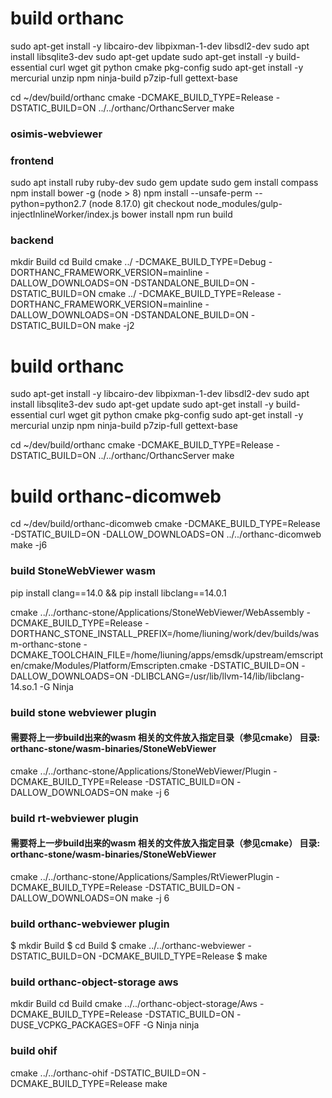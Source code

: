 #  build orthanc
sudo apt-get install -y libcairo-dev libpixman-1-dev libsdl2-dev
sudo apt install libsqlite3-dev
sudo apt-get update 
sudo apt-get install -y build-essential curl wget git python cmake pkg-config
sudo apt-get install -y mercurial unzip npm ninja-build p7zip-full gettext-base 

cd ~/dev/build/orthanc
cmake -DCMAKE_BUILD_TYPE=Release  -DSTATIC_BUILD=ON ../../orthanc/OrthancServer
make


### osimis-webviewer
### frontend
sudo apt install ruby ruby-dev 
sudo gem update
sudo gem install compass
npm install bower -g (node > 8)
npm install --unsafe-perm --python=python2.7 (node 8.17.0)
git checkout node_modules/gulp-injectInlineWorker/index.js
bower install
npm run build

### backend
mkdir Build
cd Build
cmake ../ -DCMAKE_BUILD_TYPE=Debug -DORTHANC_FRAMEWORK_VERSION=mainline -DALLOW_DOWNLOADS=ON -DSTANDALONE_BUILD=ON -DSTATIC_BUILD=ON
cmake ../ -DCMAKE_BUILD_TYPE=Release -DORTHANC_FRAMEWORK_VERSION=mainline -DALLOW_DOWNLOADS=ON -DSTANDALONE_BUILD=ON -DSTATIC_BUILD=ON
make -j2


#  build orthanc
sudo apt-get install -y libcairo-dev libpixman-1-dev libsdl2-dev
sudo apt install libsqlite3-dev
sudo apt-get update 
sudo apt-get install -y build-essential curl wget git python cmake pkg-config
sudo apt-get install -y mercurial unzip npm ninja-build p7zip-full gettext-base 

cd ~/dev/build/orthanc
cmake -DCMAKE_BUILD_TYPE=Release  -DSTATIC_BUILD=ON ../../orthanc/OrthancServer
make

# build orthanc-dicomweb
cd ~/dev/build/orthanc-dicomweb
cmake -DCMAKE_BUILD_TYPE=Release -DSTATIC_BUILD=ON -DALLOW_DOWNLOADS=ON ../../orthanc-dicomweb
make -j6

### build StoneWebViewer wasm 

pip install clang==14.0 && pip install libclang==14.0.1

<!-- cmake ../../orthanc-stone/Applications/StoneWebViewer/WebAssembly \
-DCMAKE_BUILD_TYPE=Release \
-DORTHANC_STONE_INSTALL_PREFIX=/home/liuning/work/devroot/build/install-wasm-stone-viewer \
-DCMAKE_TOOLCHAIN_FILE=/home/liuning/apps/emsdk/upstream/emscripten/cmake/Modules/Platform/Emscripten.cmake \
-DSTATIC_BUILD=ON \
-DALLOW_DOWNLOADS=ON \
-DLIBCLANG=/usr/lib/x86_64-linux-gnu/libclang-14.so.1 \
-G Ninja -->

cmake ../../orthanc-stone/Applications/StoneWebViewer/WebAssembly -DCMAKE_BUILD_TYPE=Release -DORTHANC_STONE_INSTALL_PREFIX=/home/liuning/work/dev/builds/wasm-orthanc-stone -DCMAKE_TOOLCHAIN_FILE=/home/liuning/apps/emsdk/upstream/emscripten/cmake/Modules/Platform/Emscripten.cmake -DSTATIC_BUILD=ON -DALLOW_DOWNLOADS=ON -DLIBCLANG=/usr/lib/llvm-14/lib/libclang-14.so.1 -G Ninja


### build stone webviewer plugin
#### 需要将上一步build出来的wasm 相关的文件放入指定目录（参见cmake） 目录: orthanc-stone/wasm-binaries/StoneWebViewer
<!-- set(ORTHANC_STONE_BINARIES "${CMAKE_SOURCE_DIR}/../../../wasm-binaries/StoneWebViewer/" -->
<!-- /home/liuning/work/devroot/orthanc-stone/wasm-binaries/StoneWebViewer -->

cmake ../../orthanc-stone/Applications/StoneWebViewer/Plugin -DCMAKE_BUILD_TYPE=Release -DSTATIC_BUILD=ON -DALLOW_DOWNLOADS=ON
make -j 6

### build rt-webviewer plugin
#### 需要将上一步build出来的wasm 相关的文件放入指定目录（参见cmake） 目录: orthanc-stone/wasm-binaries/StoneWebViewer
<!-- set(ORTHANC_STONE_BINARIES "${CMAKE_SOURCE_DIR}/../../../wasm-binaries/RtViewer/" -->
<!-- /home/liuning/work/devroot/orthanc-stone/wasm-binaries/RtViewer -->

cmake ../../orthanc-stone/Applications/Samples/RtViewerPlugin -DCMAKE_BUILD_TYPE=Release -DSTATIC_BUILD=ON -DALLOW_DOWNLOADS=ON
make -j 6

### build orthanc-webviewer plugin
$ mkdir Build
$ cd Build
$ cmake ../../orthanc-webviewer -DSTATIC_BUILD=ON -DCMAKE_BUILD_TYPE=Release
$ make

### build orthanc-object-storage aws

mkdir Build
cd Build
cmake ../../orthanc-object-storage/Aws -DCMAKE_BUILD_TYPE=Release -DSTATIC_BUILD=ON -DUSE_VCPKG_PACKAGES=OFF -G Ninja
ninja

### build ohif

cmake ../../orthanc-ohif -DSTATIC_BUILD=ON -DCMAKE_BUILD_TYPE=Release
make